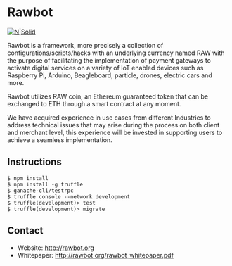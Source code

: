 # Rawbot

[![N|Solid](http://rawbot.org/img/rawbot_logo_colored.png)](http://rawbot.org)

Rawbot is a framework, more precisely a collection of configurations/scripts/hacks with an underlying currency named RAW with the purpose of facilitating the implementation of payment gateways to activate digital services on a variety of IoT enabled devices such as Raspberry Pi, Arduino, Beagleboard, particle, drones, electric cars and more.

Rawbot utilizes RAW coin, an Ethereum guaranteed token that can be exchanged to ETH through a smart contract at any moment.

We have acquired experience in use cases from different Industries to address technical issues that may arise during the process on both client and merchant level, this experience will be invested in supporting users to achieve a seamless implementation.

## Instructions
```
$ npm install
$ npm install -g truffle
$ ganache-cli/testrpc
$ truffle console --network development
$ truffle(development)> test
$ truffle(development)> migrate
```

## Contact
  - Website: http://rawbot.org
  - Whitepaper: http://rawbot.org/rawbot_whitepaper.pdf
